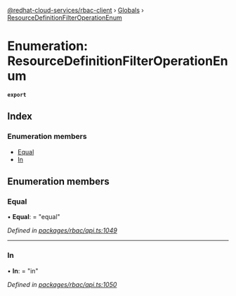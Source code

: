 [@redhat-cloud-services/rbac-client](../README.md) › [Globals](../globals.md) › [ResourceDefinitionFilterOperationEnum](resourcedefinitionfilteroperationenum.md)

# Enumeration: ResourceDefinitionFilterOperationEnum

**`export`** 

## Index

### Enumeration members

* [Equal](resourcedefinitionfilteroperationenum.md#equal)
* [In](resourcedefinitionfilteroperationenum.md#in)

## Enumeration members

###  Equal

• **Equal**: = "equal"

*Defined in [packages/rbac/api.ts:1049](https://github.com/RedHatInsights/javascript-clients/blob/master/packages/rbac/api.ts#L1049)*

___

###  In

• **In**: = "in"

*Defined in [packages/rbac/api.ts:1050](https://github.com/RedHatInsights/javascript-clients/blob/master/packages/rbac/api.ts#L1050)*
